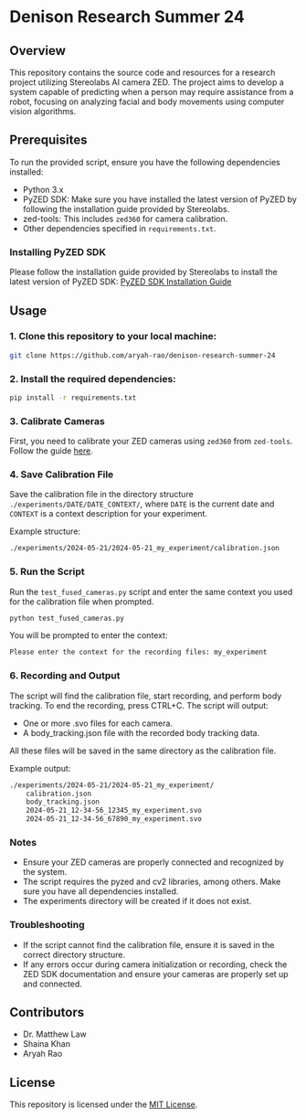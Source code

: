 # Denison Research Summer 24

## Overview

This repository contains the source code and resources for a research project utilizing Stereolabs AI camera ZED. The project aims to develop a system capable of predicting when a person may require assistance from a robot, focusing on analyzing facial and body movements using computer vision algorithms.

## Prerequisites

To run the provided script, ensure you have the following dependencies installed:

- Python 3.x
- PyZED SDK: Make sure you have installed the latest version of PyZED by following the installation guide provided by Stereolabs.
- zed-tools: This includes `zed360` for camera calibration.
- Other dependencies specified in `requirements.txt`.

### Installing PyZED SDK

Please follow the installation guide provided by Stereolabs to install the latest version of PyZED SDK:
[PyZED SDK Installation Guide](https://www.stereolabs.com/docs/app-development/python/install)

## Usage

### 1. Clone this repository to your local machine:

```bash
git clone https://github.com/aryah-rao/denison-research-summer-24
```

### 2. Install the required dependencies:

```bash
pip install -r requirements.txt
```

### 3. Calibrate Cameras

First, you need to calibrate your ZED cameras using `zed360` from `zed-tools`. Follow the guide [here](https://www.stereolabs.com/docs/fusion/zed360).

### 4. Save Calibration File

Save the calibration file in the directory structure `./experiments/DATE/DATE_CONTEXT/`, where `DATE` is the current date and `CONTEXT` is a context description for your experiment.

Example structure:
```bash
./experiments/2024-05-21/2024-05-21_my_experiment/calibration.json
```

### 5. Run the Script

Run the `test_fused_cameras.py` script and enter the same context you used for the calibration file when prompted.

```bash
python test_fused_cameras.py
```

You will be prompted to enter the context:
```bash
Please enter the context for the recording files: my_experiment
```

### 6. Recording and Output

The script will find the calibration file, start recording, and perform body tracking. To end the recording, press CTRL+C. The script will output:

- One or more .svo files for each camera.
- A body_tracking.json file with the recorded body tracking data.

All these files will be saved in the same directory as the calibration file.

Example output:

```bash
./experiments/2024-05-21/2024-05-21_my_experiment/
    calibration.json
    body_tracking.json
    2024-05-21_12-34-56_12345_my_experiment.svo
    2024-05-21_12-34-56_67890_my_experiment.svo
```

### Notes

- Ensure your ZED cameras are properly connected and recognized by the system.
- The script requires the pyzed and cv2 libraries, among others. Make sure you have all dependencies installed.
- The experiments directory will be created if it does not exist.

### Troubleshooting

- If the script cannot find the calibration file, ensure it is saved in the correct directory structure.
- If any errors occur during camera initialization or recording, check the ZED SDK documentation and ensure your cameras are properly set up and connected.

## Contributors

- Dr. Matthew Law
- Shaina Khan
- Aryah Rao

## License

This repository is licensed under the [MIT License](LICENSE).